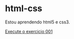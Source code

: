 # html-css
 Estou aprendendo html5 e css3.


<a href="https://deboraemily.github.io/html-css/exercicios/ex001/index.html"> Execute o exercicio 001 </a>
